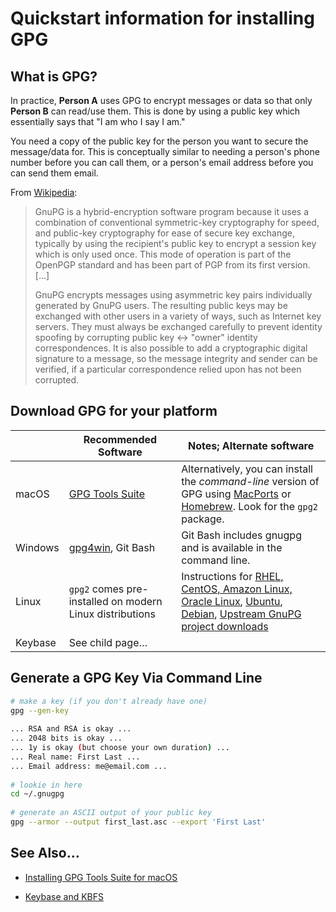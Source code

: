 # Quickstart information for installing GPG

## What is GPG?

In practice, **Person A** uses GPG to encrypt messages or data so that only **Person B** can read/use them. This is done by using a public key which essentially says that "I am who I say I am."

You need a copy of the public key for the person you want to secure the message/data for. This is conceptually similar to needing a person's phone number before you can call them, or a person's email address before you can send them email.

From [Wikipedia](https://en.wikipedia.org/wiki/GNU_Privacy_Guard):

> GnuPG is a hybrid-encryption software program because it uses a combination of conventional symmetric-key cryptography for speed, and public-key cryptography for ease of secure key exchange, typically by using the recipient's public key to encrypt a session key which is only used once. This mode of operation is part of the OpenPGP standard and has been part of PGP from its first version. […]
>
> GnuPG encrypts messages using asymmetric key pairs individually generated by GnuPG users. The resulting public keys may be exchanged with other users in a variety of ways, such as Internet key servers. They must always be exchanged carefully to prevent identity spoofing by corrupting public key ↔ "owner" identity correspondences. It is also possible to add a cryptographic digital signature to a message, so the message integrity and sender can be verified, if a particular correspondence relied upon has not been corrupted.

## Download GPG for your platform
 
|   | Recommended Software | Notes; Alternate software |
| - | -------------------- | ------------------------- |
| macOS | [GPG Tools Suite][gpgtools] | Alternatively, you can install the _command-line_ version of GPG using [MacPorts] or [Homebrew]. Look for the `gpg2` package. |	
| Windows | [gpg4win], Git Bash | Git Bash includes gnugpg and is available in the command line. |
| Linux | `gpg2` comes pre-installed on modern Linux distributions| Instructions for [RHEL, CentOS, Amazon Linux, Oracle Linux][install-rhel], [Ubuntu][install-ubuntu], [Debian][install-debian], [Upstream GnuPG project downloads][install-upstream] |
| Keybase | See child page…	| |

## Generate a GPG Key Via Command Line

```bash
# make a key (if you don't already have one)
gpg --gen-key
 
... RSA and RSA is okay ...
... 2048 bits is okay ...
... 1y is okay (but choose your own duration) ...
... Real name: First Last ...
... Email address: me@email.com ...
 
# lookie in here
cd ~/.gnugpg
 
# generate an ASCII output of your public key
gpg --armor --output first_last.asc --export 'First Last'
```

## See Also…

* [Installing GPG Tools Suite for macOS](install-gpgtools-mac.md)
* [Keybase and KBFS](keybase.md)

  [gpg4win]: https://www.gpg4win.org
  [gpgtools]: https://gpgtools.org
  [Homebrew]: https://brew.sh
  [install-rhel]: https://access.redhat.com/documentation/en-US/Red_Hat_Enterprise_Linux/7/html/Security_Guide/sec-Encryption.html#sec-Creating_GPG_Keys
  [install-ubuntu]: https://help.ubuntu.com/community/GnuPrivacyGuardHowto
  [install-debian]: https://keyring.debian.org/creating-key.html
  [install-upstream]: https://gnupg.org/download/index.html
  [MacPorts]: https://www.macports.org

